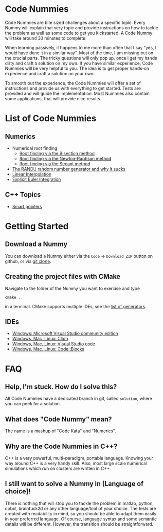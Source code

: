 # Code Nummies

Code Nummies are bite sized challenges about a specific topic. Every Nummy will explain that very topic and provide
instructions on how to tackle the problem as well as some code to get you kickstarted. A Code Nummy will take around 30
minutes to complete.

When learning passively, it happens to me more than often that I say "yes, I would have done it in a similar way". Most
of the time, I am missing out on the crucial parts. The tricky questions will only pop up, once I get my hands dirty and
craft a solution on my own. If you have similar experience, Code Nummies will be very helpful to you. The idea is to get
proper hands-on experience and craft a solution on your own.

To smooth out the experience, the Code Nummies will offer a set of instructions and provide us with everything to get
started. Tests are provided and will guide the implementation. Most Nummies also contain some applications, that will
provide nice results.

# List of Code Nummies

## Numerics

- Numerical root finding
  - [Root finding via the Bisection method](https://github.com/Laguna1989/CodeKata_Numerics_RootFindingWithBisection)
  - [Root finding via the Newton-Raphson method](https://github.com/Laguna1989/CodeKata_Numerics_RootFindingWithNewtonRaphson)
  - [Root finding via the Secant method](https://github.com/Laguna1989/CodeKata_Numerics_RootFindingWithSecant)
- [The RANDU random number generator and why it sucks](https://github.com/Laguna1989/CodeKata_Numerics_Randu)
- [Linear Interpolation](https://github.com/Laguna1989/CodeKata_Numerics_LinearInterpolation)
- [Explicit Euler Integration](https://github.com/Laguna1989/CodeKata_Numerics_Euler)

## C++ Topics

- [Smart pointers](https://github.com/Laguna1989/CodeKata_Cpp_SmartPointers)

# Getting Started

## Download a Nummy

You can download a Nummy either via the `Code` -> `Download ZIP` button on github, or
via [git clone](https://git-scm.com/book/en/v2/Git-Basics-Getting-a-Git-Repository).

## Creating the project files with CMake

Navigate to the folder of the Nummy you want to exercise and type

```shell
cmake .
```

in a terminal. CMake supports multiple IDEs, see
the [list of generators](https://cmake.org/cmake/help/latest/manual/cmake-generators.7.html).

## IDEs

* [Windows: Microsoft Visual Studio community edition](https://visualstudio.microsoft.com/de/vs/community/)
* [Windows, Mac, Linux: Clion](https://www.jetbrains.com/de-de/clion/download/#section=windows)
* [Windows, Mac, Linux: Visual Studio code](https://code.visualstudio.com/)
* [Windows, Mac, Linux: Code::Blocks](https://www.codeblocks.org/downloads/binaries/)

# FAQ

## Help, I'm stuck. How do I solve this?

All Code Nummies have a dedicated branch in git, called `solution`, where you can peek for a solution.

## What does "Code Nummy" mean?

The name is a mashup of "Code Kata" and "Numerics".

## Why are the Code Nummies in C++?

C++ is a very powerful, multi-paradigm, portable language. Knowing your way around C++ is a very handy skill. Also, most
large scale numerical simulations which run on clusters are written in C++.

## I still want to solve a Nummy in [Language of choice]!

There is nothing that will stop you to tackle the problem in matlab, python, cobol, brainfuck2d or any other
language/tool of your choice. The tests are created with readability in mind, so you should be able to adapt them easily
in your preferred language. Of course, language syntax and some semantic details will be different. However, the
transition should be straightforward.  
